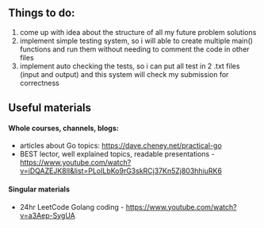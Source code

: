 ## Things to do:
1. come up with idea about the structure of all my future problem solutions
2. implement simple testing system, so i will able to create multiple main() functions and run them without needing to comment the code in other files
3. implement auto checking the tests, so i can put all test in 2 .txt files (input and output) and this system will check my submission for correctness

## Useful materials
#### Whole courses, channels, blogs:
- articles about Go topics: https://dave.cheney.net/practical-go
- BEST lector, well explained topics, readable presentations - https://www.youtube.com/watch?v=iDQAZEJK8lI&list=PLoILbKo9rG3skRCj37Kn5Zj803hhiuRK6
#### Singular materials
- 24hr LeetCode Golang coding - https://www.youtube.com/watch?v=a3Aep-SygUA

